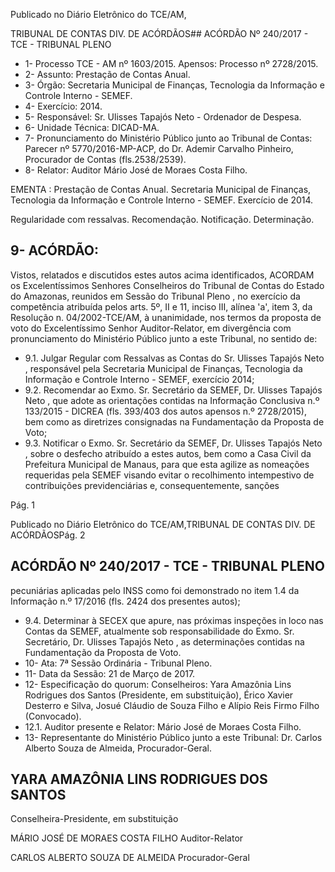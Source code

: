 Publicado  no  Diário Eletrônico do TCE/AM,

TRIBUNAL DE CONTAS DIV. DE  ACÓRDÃOS## ACÓRDÃO Nº 240/2017 - TCE - TRIBUNAL PLENO

- 1- Processo TCE - AM nº 1603/2015. Apensos: Processo nº  2728/2015.
- 2- Assunto: Prestação de Contas Anual.
- 3- Órgão: Secretaria Municipal de Finanças, Tecnologia da Informação e Controle Interno - SEMEF.
- 4- Exercício: 2014.
- 5- Responsável: Sr. Ulisses Tapajós Neto - Ordenador de Despesa.
- 6- Unidade Técnica: DICAD-MA.
- 7- Pronunciamento  do Ministério  Público  junto  ao Tribunal  de Contas: Parecer  nº 5770/2016-MP-ACP, do Dr. Ademir Carvalho Pinheiro, Procurador de Contas (fls.2538/2539).
- 8- Relator: Auditor Mário José de Moraes Costa Filho.

EMENTA :  Prestação  de  Contas  Anual.  Secretaria Municipal de Finanças, Tecnologia da Informação e Controle Interno - SEMEF. Exercício de 2014.

Regularidade com ressalvas. Recomendação. Notificação. Determinação.

## 9- ACÓRDÃO:

Vistos, relatados e discutidos estes autos acima identificados, ACORDAM os Excelentíssimos Senhores Conselheiros do Tribunal de Contas do Estado do Amazonas, reunidos em Sessão do Tribunal Pleno , no exercício da competência atribuída pelos arts. 5º, II e 11, inciso III, alínea 'a', item 3, da Resolução n. 04/2002-TCE/AM, à unanimidade, nos termos da proposta de voto do Excelentíssimo Senhor Auditor-Relator, em divergência com pronunciamento do Ministério Público junto a este Tribunal, no sentido de:

- 9.1. Julgar  Regular  com  Ressalvas as  Contas  do Sr.  Ulisses  Tapajós Neto ,  responsável  pela  Secretaria  Municipal  de  Finanças,  Tecnologia da Informação e Controle Interno - SEMEF, exercício 2014;
- 9.2. Recomendar ao Exmo. Sr. Secretário da SEMEF, Dr. Ulisses Tapajós Neto , que adote as orientações contidas na Informação Conclusiva n.º 133/2015 - DICREA (fls. 393/403 dos autos apensos n.º 2728/2015), bem como as diretrizes consignadas na Fundamentação da Proposta de Voto;
- 9.3. Notificar o  Exmo.  Sr.  Secretário  da  SEMEF, Dr.  Ulisses  Tapajós Neto , sobre o desfecho atribuído a estes autos, bem como a Casa Civil da Prefeitura Municipal de Manaus, para que esta agilize as nomeações requeridas pela SEMEF visando evitar o recolhimento intempestivo de contribuições previdenciárias e, consequentemente, sanções

Pág. 1

Publicado  no  Diário Eletrônico do TCE/AM,TRIBUNAL DE CONTAS DIV. DE  ACÓRDÃOSPág. 2

## ACÓRDÃO Nº 240/2017 - TCE - TRIBUNAL PLENO

pecuniárias aplicadas pelo INSS como foi demonstrado no item 1.4 da Informação n.º 17/2016 (fls. 2424 dos presentes autos);

- 9.4. Determinar à  SECEX que apure, nas próximas inspeções in loco nas Contas  da  SEMEF,  atualmente  sob  responsabilidade  do  Exmo.  Sr. Secretário, Dr.  Ulisses Tapajós  Neto ,  as  determinações contidas  na Fundamentação da Proposta de Voto.
- 10-  Ata: 7ª Sessão Ordinária - Tribunal Pleno.
- 11-  Data da Sessão: 21 de Março de 2017.
- 12-  Especificação  do  quorum: Conselheiros: Yara Amazônia  Lins  Rodrigues  dos Santos (Presidente, em substituição), Érico Xavier Desterro e Silva, Josué Cláudio de Souza Filho e Alípio Reis Firmo Filho (Convocado).
- 12.1. Auditor presente e Relator: Mário José de Moraes Costa Filho.
- 13-  Representante  do  Ministério  Público  junto  a  este Tribunal: Dr. Carlos  Alberto Souza de Almeida, Procurador-Geral.

## YARA AMAZÔNIA LINS RODRIGUES DOS SANTOS

Conselheira-Presidente, em substituição

MÁRIO JOSÉ DE MORAES COSTA FILHO Auditor-Relator

CARLOS ALBERTO SOUZA DE ALMEIDA Procurador-Geral